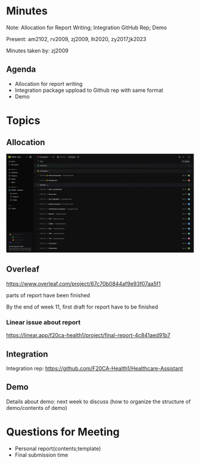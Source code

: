 # Minutes

Note: Allocation for Report Writing; Integration GitHub Rep; Demo 

Present: am2102, rv2009, zj2009, lh2020, zy2017,jk2023

Minutes taken by: zj2009

## Agenda

- Allocation for report writing
- Integration package uppload to Github rep with same format
- Demo 

# Topics

## Allocation

![assign](assign.jpg)


## Overleaf 

https://www.overleaf.com/project/67c70b0844af9e93f07aa5f1 

parts of report have been finished

By the end of week 11, first draft for report have to be finished

### Linear issue about report

https://linear.app/f20ca-health1/project/final-report-4c841aed91b7 

## Integration

Integration rep: https://github.com/F20CA-Health1/Healthcare-Assistant

## Demo

Details about demo: next week to discuss (how to organize the structure of demo/contents of demo)

# Questions for Meeting

- Personal report(contents;template)
- Final submission time
  

